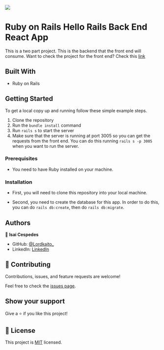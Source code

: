 ![](https://img.shields.io/badge/Microverse-blueviolet)

# Ruby on Rails Hello Rails Back End React App

This is a two part project.
This is the backend that the front end will consume.
Want to check the project for the front end? Check this [link](https://github.com/Lordkaito/hello-react-front-end)

## Built With

- Ruby on Rails

## Getting Started


To get a local copy up and running follow these simple example steps.

1. Clone the repository
2. Run the `bundle install` command
3. Run `rails s` to start the server
4. Make sure that the server is running at port 3005 so you can get the requests from the front end. You can do this running `rails s -p 3005` when you want to run the server.

### Prerequisites

- You need to have Ruby installed on your machine.


### Installation

- First, you will need to clone this repository into your local machine.

- Second, you need to create the database for this app. In order to do this, you can do `rails db:create`, then do `rails db:migrate`.


## Authors

👤 **Isai Cespedes**

- GitHub: [@Lordkaito_](https://github.com/Lordkaito)
- LinkedIn: [LinkedIn](https://linkedin.com/in/isaicespedes)

## 🤝 Contributing

Contributions, issues, and feature requests are welcome!

Feel free to check the [issues page](../../issues/).

## Show your support

Give a ⭐️ if you like this project!

## 📝 License

This project is [MIT](./MIT.md) licensed.